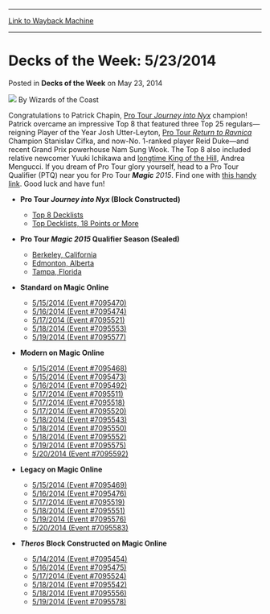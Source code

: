 
---
[Link to Wayback Machine](https://web.archive.org/web/20220129011033/https://magic.wizards.com/en/articles/archive/decks-week-5232014-2014-05-23-0)

[_metadata_:author]:- "Wizards of the Coast"
[_metadata_:description]:- "Congratulations to Patrick Chapin, Pro Tour Journey into Nyx champion! Patrick overcame an impressive Top 8 that featured three Top 25 regulars—reigning Player of the Year Josh Utter-Leyton, Pro Tour Return to Ravnica Champion Stanislav Cifka, and now-No. 1-ranked player Reid Duke—and recent Grand Prix powerhouse Nam Sung Wook. The Top 8 also included relative newcomer Yuuki"
[_metadata_:generator]:- "Drupal 7 (http://drupal.org)"
[_metadata_:node]:- "599166"
[_metadata_:publish_date]:- "2014-05-23"
[_metadata_:source]:- "div-main-content"
[_metadata_:title]:- "Decks of the Week: 5/23/2014"
[_metadata_:wayback_capture_timestamp]:- "2022-01-29 01:10:33"
[_metadata_:wayback_raw_url]:- "https://web.archive.org/web/20220129011033id_/https://magic.wizards.com/en/articles/archive/decks-week-5232014-2014-05-23-0"
[_metadata_:wayback_url]:- "https://magic.wizards.com/en/articles/archive/decks-week-5232014-2014-05-23-0"
---


Decks of the Week: 5/23/2014
============================



 Posted in **Decks of the Week**
 on May 23, 2014 






![](https://media.magic.wizards.com/styles/auth_small/public/images/person/wizards_author.jpg)
By Wizards of the Coast












Congratulations to Patrick Chapin, [Pro Tour *Journey into Nyx*](/en/events/coverage/chapins-journey-takes-him-pro-tour-title) champion! Patrick overcame an impressive Top 8 that featured three Top 25 regulars—reigning Player of the Year Josh Utter-Leyton, [Pro Tour *Return to Ravnica*](/en/events/coverage/cifka-savors-pro-tour-breakfast-champions) Champion Stanislav Cifka, and now-No. 1-ranked player Reid Duke—and recent Grand Prix powerhouse Nam Sung Wook. The Top 8 also included relative newcomer Yuuki Ichikawa and [longtime King of the Hill](/en/articles/archive/event-coverage/feature-andrea-mengucci-story-2014-05-18), Andrea Mengucci. If you dream of Pro Tour glory yourself, head to a Pro Tour Qualifier (PTQ) near you for Pro Tour ***Magic** 2015*. Find one with [this handy link](https://www.wizards.com/Magic/TCG/Events.aspx?x=mtg/event/protour/qualifierlist#m15). Good luck and have fun!


* **Pro Tour *Journey into Nyx* (Block Constructed)** 
	+ [Top 8 Decklists](/en/articles/archive/event-coverage/top-8-decklists-2014-05-17)
	+ [Top Decklists, 18 Points or More](/en/articles/archive/event-coverage/top-block-constructed-decklists-2014-05-18)
* **Pro Tour ***Magic** 2015* Qualifier Season (Sealed)** 
	+ [Berkeley, California](/en/articles/archive/event-coverage/pro-tour-magic-2015-qualifier-season-top-8-standard-decklists-201-21)
	+ [Edmonton, Alberta](/en/articles/archive/event-coverage/pro-tour-magic-2015-qualifier-season-top-8-standard-decklists-201-23)
	+ [Tampa, Florida](/en/articles/archive/event-coverage/pro-tour-magic-2015-qualifier-season-top-8-standard-decklists-201-27)
* **Standard on Magic Online**
	+ [5/15/2014 (Event #7095470)](http://archive.wizards.com/Magic/Digital/MagicOnlineTourn.aspx?x=mtg/digital/magiconline/tourn/7095470)
	+ [5/16/2014 (Event #7095474)](http://archive.wizards.com/Magic/Digital/MagicOnlineTourn.aspx?x=mtg/digital/magiconline/tourn/7095474)
	+ [5/17/2014 (Event #7095521)](http://archive.wizards.com/Magic/Digital/MagicOnlineTourn.aspx?x=mtg/digital/magiconline/tourn/7095521)
	+ [5/18/2014 (Event #7095553)](http://archive.wizards.com/Magic/Digital/MagicOnlineTourn.aspx?x=mtg/digital/magiconline/tourn/7095553)
	+ [5/19/2014 (Event #7095577)](http://archive.wizards.com/Magic/Digital/MagicOnlineTourn.aspx?x=mtg/digital/magiconline/tourn/7095577)
* **Modern on Magic Online**
	+ [5/15/2014 (Event #7095468)](http://archive.wizards.com/Magic/Digital/MagicOnlineTourn.aspx?x=mtg/digital/magiconline/tourn/7095468)
	+ [5/15/2014 (Event #7095473)](http://archive.wizards.com/Magic/Digital/MagicOnlineTourn.aspx?x=mtg/digital/magiconline/tourn/7095473)
	+ [5/16/2014 (Event #7095492)](http://archive.wizards.com/Magic/Digital/MagicOnlineTourn.aspx?x=mtg/digital/magiconline/tourn/7095492)
	+ [5/17/2014 (Event #7095511)](http://archive.wizards.com/Magic/Digital/MagicOnlineTourn.aspx?x=mtg/digital/magiconline/tourn/7095511)
	+ [5/17/2014 (Event #7095518)](http://archive.wizards.com/Magic/Digital/MagicOnlineTourn.aspx?x=mtg/digital/magiconline/tourn/7095518)
	+ [5/17/2014 (Event #7095520)](http://archive.wizards.com/Magic/Digital/MagicOnlineTourn.aspx?x=mtg/digital/magiconline/tourn/7095520)
	+ [5/18/2014 (Event #7095543)](http://archive.wizards.com/Magic/Digital/MagicOnlineTourn.aspx?x=mtg/digital/magiconline/tourn/7095543)
	+ [5/18/2014 (Event #7095550)](http://archive.wizards.com/Magic/Digital/MagicOnlineTourn.aspx?x=mtg/digital/magiconline/tourn/7095550)
	+ [5/18/2014 (Event #7095552)](http://archive.wizards.com/Magic/Digital/MagicOnlineTourn.aspx?x=mtg/digital/magiconline/tourn/7095552)
	+ [5/19/2014 (Event #7095575)](http://archive.wizards.com/Magic/Digital/MagicOnlineTourn.aspx?x=mtg/digital/magiconline/tourn/7095575)
	+ [5/20/2014 (Event #7095592)](http://archive.wizards.com/Magic/Digital/MagicOnlineTourn.aspx?x=mtg/digital/magiconline/tourn/7095592)

* **Legacy on Magic Online**
	+ [5/15/2014 (Event #7095469)](http://archive.wizards.com/Magic/Digital/MagicOnlineTourn.aspx?x=mtg/digital/magiconline/tourn/7095469)
	+ [5/16/2014 (Event #7095476)](http://archive.wizards.com/Magic/Digital/MagicOnlineTourn.aspx?x=mtg/digital/magiconline/tourn/7095476)
	+ [5/17/2014 (Event #7095519)](http://archive.wizards.com/Magic/Digital/MagicOnlineTourn.aspx?x=mtg/digital/magiconline/tourn/7095519)
	+ [5/18/2014 (Event #7095551)](http://archive.wizards.com/Magic/Digital/MagicOnlineTourn.aspx?x=mtg/digital/magiconline/tourn/7095551)
	+ [5/19/2014 (Event #7095576)](http://archive.wizards.com/Magic/Digital/MagicOnlineTourn.aspx?x=mtg/digital/magiconline/tourn/7095576)
	+ [5/20/2014 (Event #7095583)](http://archive.wizards.com/Magic/Digital/MagicOnlineTourn.aspx?x=mtg/digital/magiconline/tourn/7095583)

* ***Theros* Block Constructed on Magic Online** 
	+ [5/14/2014 (Event #7095454)](http://archive.wizards.com/Magic/Digital/MagicOnlineTourn.aspx?x=mtg/digital/magiconline/tourn/7095454)
	+ [5/16/2014 (Event #7095475)](http://archive.wizards.com/Magic/Digital/MagicOnlineTourn.aspx?x=mtg/digital/magiconline/tourn/7095475)
	+ [5/17/2014 (Event #7095524)](http://archive.wizards.com/Magic/Digital/MagicOnlineTourn.aspx?x=mtg/digital/magiconline/tourn/7095524)
	+ [5/18/2014 (Event #7095542)](http://archive.wizards.com/Magic/Digital/MagicOnlineTourn.aspx?x=mtg/digital/magiconline/tourn/7095542)
	+ [5/18/2014 (Event #7095556)](http://archive.wizards.com/Magic/Digital/MagicOnlineTourn.aspx?x=mtg/digital/magiconline/tourn/7095556)
	+ [5/19/2014 (Event #7095578)](http://archive.wizards.com/Magic/Digital/MagicOnlineTourn.aspx?x=mtg/digital/magiconline/tourn/7095578)






